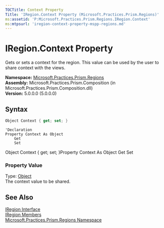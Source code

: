 ```yaml
---
TOCTitle: Context Property
Title: 'IRegion.Context Property (Microsoft.Practices.Prism.Regions)'
ms:assetid: 'P:Microsoft.Practices.Prism.Regions.IRegion.Context'
ms:mtpsurl: 'iregion-context-property-mspp-regions.md'
---
```


# IRegion.Context Property

Gets or sets a context for the region. This value can be used by the user to share context with the views.

**Namespace:** [Microsoft.Practices.Prism.Regions](/patterns-practices/reference/mspp-regions-namespace)  
**Assembly:** Microsoft.Practices.Prism.Composition (in Microsoft.Practices.Prism.Composition.dll)  
**Version:** 5.0.0.0 (5.0.0.0)

## Syntax
```C#
Object Context { get; set; }
```

```VB
'Declaration
Property Context As Object
	Get
	Set
```

Object Context { get; set; }Property Context As Object Get Set
### Property Value

Type: [Object](http://msdn.microsoft.com/en-us/library/e5kfa45b)  
The context value to be shared.

## See Also

[IRegion Interface](/patterns-practices/reference/iregion-interface-mspp-regions)  
[IRegion Members](/patterns-practices/reference/iregion-members-mspp-regions)  
[Microsoft.Practices.Prism.Regions Namespace](/patterns-practices/reference/mspp-regions-namespace)  